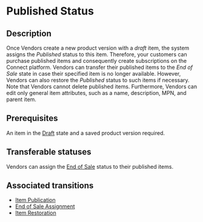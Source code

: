 # Published Status
## Description
Once Vendors create a new product version with a *draft* item, the system assigns the *Published* status to this item. Therefore, your customers can purchase published items and consequently create subscriptions on the Connect platform. 
Vendors can transfer their published items to the *End of Sale* state in case their specified item is no longer available. However, Vendors can also restore the *Published* status to such items if necessary.
Note that Vendors cannot delete published items. Furthermore, Vendors can edit only general item attributes, such as a name, description, MPN, and parent item.
## Prerequisites
An item in the [Draft](s-a-draft.html) state and a saved product version required.
## Transferable statuses
Vendors can assign the [End of Sale](s-c-endsale.html) status to their published items.
## Associated transitions
*  [Item Publication](t-2-draft-published.html)
* [End of Sale Assignment](t-4-published-endsale.html)
* [Item Restoration](t-5-endsale-published.html)
